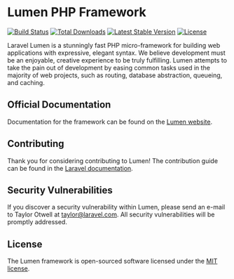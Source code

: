 # Lumen PHP Framework

<a href="https://travis-ci.org/laravel/lumen-framework"><img src="https://travis-ci.org/laravel/lumen-framework.svg" alt="Build Status"></a>
<a href="https://packagist.org/packages/laravel/lumen-framework"><img src="https://img.shields.io/packagist/dt/laravel/lumen-framework" alt="Total Downloads"></a>
<a href="https://packagist.org/packages/laravel/lumen-framework"><img src="https://img.shields.io/packagist/v/laravel/lumen-framework" alt="Latest Stable Version"></a>
<a href="https://packagist.org/packages/laravel/lumen-framework"><img src="https://img.shields.io/packagist/l/laravel/lumen-framework" alt="License"></a>

Laravel Lumen is a stunningly fast PHP micro-framework for building web applications with expressive, elegant syntax. We believe development must be an enjoyable, creative experience to be truly fulfilling. Lumen attempts to take the pain out of development by easing common tasks used in the majority of web projects, such as routing, database abstraction, queueing, and caching.

## Official Documentation

Documentation for the framework can be found on the [Lumen website](https://lumen.laravel.com/docs).

## Contributing

Thank you for considering contributing to Lumen! The contribution guide can be found in the [Laravel documentation](https://laravel.com/docs/contributions).

## Security Vulnerabilities

If you discover a security vulnerability within Lumen, please send an e-mail to Taylor Otwell at taylor@laravel.com. All security vulnerabilities will be promptly addressed.

## License

The Lumen framework is open-sourced software licensed under the [MIT license](https://opensource.org/licenses/MIT).
